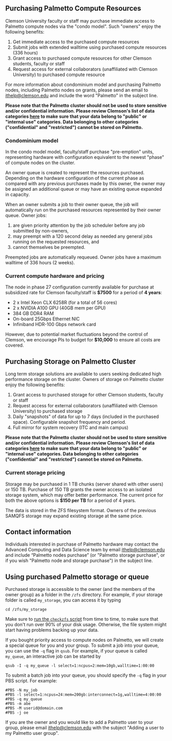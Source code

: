 ## Purchasing Palmetto Compute Resources

Clemson University faculty or staff may purchase immediate access to
Palmetto compute nodes via the "condo model".
Such "owners" enjoy the following benefits:

1. Get immediate access to the purchased compute resources
2. Submit jobs with extended walltime using purchased compute resources (336 hours)
3. Grant access to purchased compute resources for other Clemson students, faculty or staff
4. Request access for external collaborators (unaffiliated with Clemson University) to purchased compute resource

For more information about condominium model and purchasing Palmetto nodes,
including Palmetto nodes on grants, please send an email to <ithelp@clemson.edu> and include the word "Palmetto" in the subject line.

**Please note that the Palmetto cluster should not be used to store sensitive and/or confidential information. Please review Clemson's list of data categories [here](https://ccit.clemson.edu/cybersecurity/policy/data-classification/) to make sure that your data belong to "public" or "internal use" categories. Data belonging to other categories ("confidential" and "restricted") cannot be stored on Palmetto.**

### Condominium model

In the condo model model, faculty/staff purchase "pre-emption" units,
representing hardware with configuration equivalent to the newest
"phase" of compute nodes on the cluster.

An owner queue is created to represent the
resources purchased.
Depending on the hardware configuration of the current phase as compared
with any previous purchases made by this owner,
the owner may be assigned an additional queue
or may have an existing queue expanded in capacity.

When an owner submits a job to their owner queue, the job will automatically run on the
purchased resources represented by their owner queue. Owner jobs:

1. are given priority attention by the job scheduler before any job submitted by non-owners,
2. may preempt with a 120 second delay as needed any general jobs running on the requested resources, and
3. cannot themselves be preempted.

Preempted jobs are automatically requeued.
Owner jobs have a maximum walltime of 336 hours
(2 weeks).

### Current compute hardware and pricing

The node in phase 27 configuration currently available for purchase at subsidized rate for Clemson faculty/staff is **$7500** for a period of **4 years**:

* 2 x Intel Xeon CLX 6258R (for a total of 56 cores)
* 2 x NVIDIA A100 GPU (40GB mem per GPU)
* 384 GB DDR4 RAM
* On-board 25Gbps Ethernet NIC
* Infiniband HDR-100 Gbps network card

However, due to potential market fluctuations beyond the control of Clemson, we encourage PIs to budget for **$10,000** to ensure all costs are covered.

## Purchasing Storage on Palmetto Cluster

Long term storage solutions are available to users seeking
dedicated high performance storage on the cluster.
Owners of storage on Palmetto cluster enjoy the following benefits:

1.  Grant access to purchased storage for other
	Clemson students, faculty or staff
1.	Request access for external collaborators (unaffiliated with Clemson University)
	to purchased storage
1. 	Daily "snapshots" of data for up to 7 days (included in the purchased space).
	Configurable snapshot frequency and period.
1.	Full mirror for system recovery (ITC and main campus)

**Please note that the Palmetto cluster should not be used to store sensitive and/or confidential information. Please review Clemson's list of data categories [here](https://ccit.clemson.edu/cybersecurity/policy/data-classification/) to make sure that your data belong to "public" or "internal use" categories. Data belonging to other categories ("confidential" and "restricted") cannot be stored on Palmetto.**

### Current storage pricing

Storage may be purchased in 1 TB chunks (server shared with other users)
or 150 TB.
Purchase of 150 TB grants the owner access to an isolated storage system,
which may offer better performance.
The current price for both the above options is **$150 per TB**
for a period of 4 years.

The data is stored in the ZFS filesystem format.
Owners of the previous SAMQFS storage
may expand existing storage at the same price.

## Contact information

Individuals interested in purchase of Palmetto hardware
may contact the Advanced Computing and Data Science team by email ithelp@clemson.edu
and include “Palmetto nodes purchase” (or "Palmetto storage purchase", or if you wish "Palmetto node and storage purchase") in the subject line.

## Using purchased Palmetto storage or queue

Purchased storage is accessible to the owner (and the members of the owner group) as a folder in the `/zfs` directory. For example, if your storage folder is called `my_storage`, you can access it by typing

~~~
cd /zfs/my_storage
~~~

Make sure to [run the `checkzfs` script](https://www.palmetto.clemson.edu/palmetto/faq/common/#i-bought-storage-on-palmetto-how-do-i-check-how-much-of-it-i-am-currently-using) from time to time, to make sure that you don't run over 90% of your disk usage. Otherwise, the file system might start having problems backing up your data.

If you bought priority access to compute nodes on Palmetto, we will create a special queue for you and your group. To submit a job into your queue, you can use the `-q` flag in `qsub`. For example, if your queue is called `my_queue`, an interactive job can be started by

~~~
qsub -I -q my_queue -l select=1:ncpus=2:mem=10gb,walltime=1:00:00
~~~

To submit a batch job into your queue, you should specify the `-q` flag in your PBS script. For example:

~~~
#PBS -N my_job
#PBS -l select=1:ncpus=24:mem=200gb:interconnect=1g,walltime=4:00:00
#PBS -q my_queue
#PBS -m abe
#PBS -M userid@domain.com
#PBS -j oe
~~~

If you are the owner and you would like to add a Palmetto user to your group, please email <ithelp@clemson.edu> with the subject "Adding a user to my Palmetto user group".
